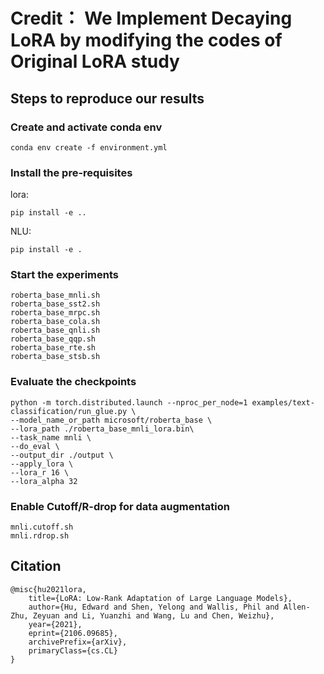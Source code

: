 # Credit： We Implement Decaying LoRA by modifying the codes of Original LoRA study

## Steps to reproduce our results
### Create and activate conda env
```console
conda env create -f environment.yml
```
### Install the pre-requisites
lora:
```console
pip install -e ..
```
NLU:
```console
pip install -e .
```
### Start the experiments
```console
roberta_base_mnli.sh
roberta_base_sst2.sh
roberta_base_mrpc.sh
roberta_base_cola.sh
roberta_base_qnli.sh
roberta_base_qqp.sh
roberta_base_rte.sh
roberta_base_stsb.sh
```

### Evaluate the checkpoints
```console
python -m torch.distributed.launch --nproc_per_node=1 examples/text-classification/run_glue.py \
--model_name_or_path microsoft/roberta_base \
--lora_path ./roberta_base_mnli_lora.bin\
--task_name mnli \
--do_eval \
--output_dir ./output \
--apply_lora \
--lora_r 16 \
--lora_alpha 32
```

### Enable Cutoff/R-drop for data augmentation
```console
mnli.cutoff.sh
mnli.rdrop.sh
```

## Citation
```
@misc{hu2021lora,
    title={LoRA: Low-Rank Adaptation of Large Language Models},
    author={Hu, Edward and Shen, Yelong and Wallis, Phil and Allen-Zhu, Zeyuan and Li, Yuanzhi and Wang, Lu and Chen, Weizhu},
    year={2021},
    eprint={2106.09685},
    archivePrefix={arXiv},
    primaryClass={cs.CL}
}
```
